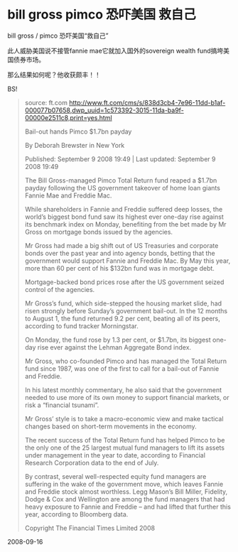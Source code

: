 # bill gross pimco 恐吓美国 救自己

bill gross / pimco 恐吓美国“救自己”

此人威胁美国说不接管fannie mae它就加入国外的sovereign wealth fund搞垮美国债券市场。

那么结果如何呢？他收获颇丰！！

BS!

> source: ft.com http://www.ft.com/cms/s/838d3cb4-7e96-11dd-b1af-000077b07658,dwp_uuid=1c573392-3015-11da-ba9f-00000e2511c8,print=yes.html
> 
> Bail-out hands Pimco $1.7bn payday
> 
> By Deborah Brewster in New York
> 
> Published: September 9 2008 19:49 | Last updated: September 9 2008 19:49
> 
> The Bill Gross-managed Pimco Total Return fund reaped a $1.7bn payday following the US government takeover of home loan giants Fannie Mae and Freddie Mac.
> 
> While shareholders in Fannie and Freddie suffered deep losses, the world’s biggest bond fund saw its highest ever one-day rise against its benchmark index on Monday, benefiting from the bet made by Mr Gross on mortgage bonds issued by the agencies.
> 
> Mr Gross had made a big shift out of US Treasuries and corporate bonds over the past year and into agency bonds, betting that the government would support Fannie and Freddie Mac. By May this year, more than 60 per cent of his $132bn fund was in mortgage debt.
> 
> Mortgage-backed bond prices rose after the US government seized control of the agencies.
> 
> Mr Gross’s fund, which side-stepped the housing market slide, had risen strongly before Sunday’s government bail-out. In the 12 months to August 1, the fund returned 9.2 per cent, beating all of its peers, according to fund tracker Morningstar.
> 
> On Monday, the fund rose by 1.3 per cent, or $1.7bn, its biggest one-day rise ever against the Lehman Aggregate Bond index.
> 
> Mr Gross, who co-founded Pimco and has managed the Total Return fund since 1987, was one of the first to call for a bail-out of Fannie and Freddie.
> 
> In his latest monthly commentary, he also said that the government needed to use more of its own money to support financial markets, or risk a “financial tsunami”.
> 
> Mr Gross’ style is to take a macro-economic view and make tactical changes based on short-term movements in the economy.
> 
> The recent success of the Total Return fund has helped Pimco to be the only one of the 25 largest mutual fund managers to lift its assets under management in the year to date, according to Financial Research Corporation data to the end of July.
> 
> By contrast, several well-respected equity fund managers are suffering in the wake of the government move, which leaves Fannie and Freddie stock almost worthless. Legg Mason’s Bill Miller, Fidelity, Dodge & Cox and Wellington are among the fund managers that had heavy exposure to Fannie and Freddie – and had lifted that further this year, according to Bloomberg data.
> 
> Copyright The Financial Times Limited 2008     


2008-09-16